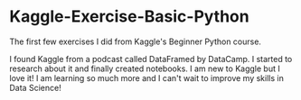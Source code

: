 # Kaggle-Exercise-Basic-Python
The first few exercises I did from Kaggle's Beginner Python course.

I found Kaggle from a podcast called DataFramed by DataCamp. I started to research about it and finally created notebooks.
I am new to Kaggle but I love it! I am learning so much more and I can't wait to improve my skills in Data Science!
